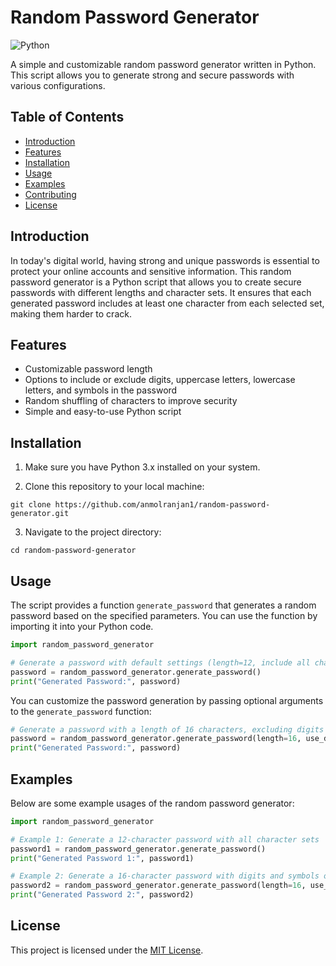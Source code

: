 # Random Password Generator

![Python](https://img.shields.io/badge/python-3.x-blue.svg)

A simple and customizable random password generator written in Python. This script allows you to generate strong and secure passwords with various configurations.

## Table of Contents

- [Introduction](#introduction)
- [Features](#features)
- [Installation](#installation)
- [Usage](#usage)
- [Examples](#examples)
- [Contributing](#contributing)
- [License](#license)

## Introduction

In today's digital world, having strong and unique passwords is essential to protect your online accounts and sensitive information. This random password generator is a Python script that allows you to create secure passwords with different lengths and character sets. It ensures that each generated password includes at least one character from each selected set, making them harder to crack.

## Features

- Customizable password length
- Options to include or exclude digits, uppercase letters, lowercase letters, and symbols in the password
- Random shuffling of characters to improve security
- Simple and easy-to-use Python script

## Installation

1. Make sure you have Python 3.x installed on your system.

2. Clone this repository to your local machine:

```
git clone https://github.com/anmolranjan1/random-password-generator.git
```

3. Navigate to the project directory:

```
cd random-password-generator
```

## Usage

The script provides a function `generate_password` that generates a random password based on the specified parameters. You can use the function by importing it into your Python code.

```python
import random_password_generator

# Generate a password with default settings (length=12, include all character sets)
password = random_password_generator.generate_password()
print("Generated Password:", password)
```

You can customize the password generation by passing optional arguments to the `generate_password` function:

```python
# Generate a password with a length of 16 characters, excluding digits
password = random_password_generator.generate_password(length=16, use_digits=False)
print("Generated Password:", password)
```

## Examples

Below are some example usages of the random password generator:

```python
import random_password_generator

# Example 1: Generate a 12-character password with all character sets
password1 = random_password_generator.generate_password()
print("Generated Password 1:", password1)

# Example 2: Generate a 16-character password with digits and symbols only
password2 = random_password_generator.generate_password(length=16, use_uppercase=False, use_lowercase=False)
print("Generated Password 2:", password2)
```

## License

This project is licensed under the [MIT License](LICENSE).